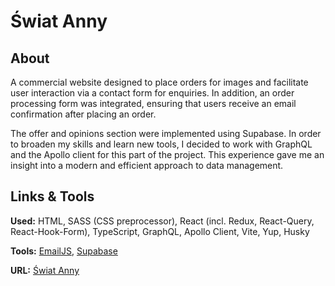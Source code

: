 # Świat Anny

## About

A commercial website designed to place orders for images and facilitate user interaction via a contact form for enquiries. In addition, an order processing form was integrated, ensuring that users receive an email confirmation after placing an order.

The offer and opinions section were implemented using Supabase. In order to broaden my skills and learn new tools, I decided to work with GraphQL and the Apollo client for this part of the project. This experience gave me an insight into a modern and efficient approach to data management.

## Links & Tools

**Used:** HTML, SASS (CSS preprocessor), React (incl. Redux, React-Query, React-Hook-Form), TypeScript, GraphQL, Apollo Client, Vite, Yup, Husky

**Tools:** [EmailJS](https://www.emailjs.com/), [Supabase](https://supabase.com/)

**URL:** [Świat Anny](https://swiat-anny.pl/)
